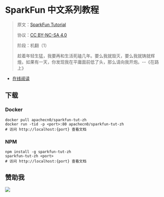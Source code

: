 <!--
    需要填充的占位符：
    
    README.md
    
        SparkFun 中文系列教程：文档中文名
        SparkFun Tutorial：文档英文名
        https://www.sparkfun.com/：文档原始链接
        spfun：域名前缀
        飞龙：负责人名称
        wizardforcel：负责人 Github 用户名
        562826179：负责人 QQ
        sparkfun-tut-zh：ApacheCN 的 Github 仓库名称
        sparkfun-tut-zh：DockerHub 仓库名称
        sparkfun-tut-zh：PYPI 包名称
        sparkfun-tut-zh：NPM 包名称
    
    CNAME
    
        spfun：域名前缀

    index.html
    
        SparkFun 中文系列教程：文档中文名
        #e0311d：显示颜色
        sparkfun-tut-zh：ApacheCN 的 Github 仓库名称

    asset/docsify-flygon-footer.js
    
        sparkfun-tut-zh：ApacheCN 的 Github 仓库名称
-->

# SparkFun 中文系列教程

> 原文：[SparkFun Tutorial](https://www.sparkfun.com/)
> 
> 协议：[CC BY-NC-SA 4.0](http://creativecommons.org/licenses/by-nc-sa/4.0/)
> 
> 阶段：机翻（1）
> 
> 趁着年轻生猛，我要再和生活死磕几年。要么我就毁灭，要么我就铸就辉煌。如果有一天，你发现我在平庸面前低了头，那么请向我开炮。--《在路上》

* [在线阅读](https://spfun.flygon.net)
## 下载

### Docker

```
docker pull apachecn0/sparkfun-tut-zh
docker run -tid -p <port>:80 apachecn0/sparkfun-tut-zh
# 访问 http://localhost:{port} 查看文档
```

### NPM

```
npm install -g sparkfun-tut-zh
sparkfun-tut-zh <port>
# 访问 http://localhost:{port} 查看文档
```

## 赞助我

![](https://img-blog.csdnimg.cn/20200112005920729.png)
